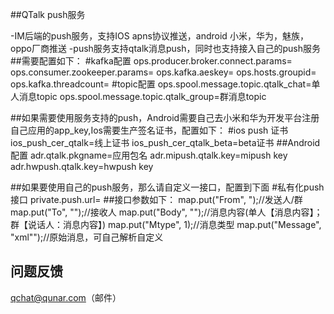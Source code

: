##QTalk push服务

-IM后端的push服务，支持IOS apns协议推送，android 小米，华为，魅族，oppo厂商推送
-push服务支持qtalk消息push，同时也支持接入自己的push服务
##需要配置如下：
#kafka配置
ops.producer.broker.connect.params=
ops.consumer.zookeeper.params=
ops.kafka.aeskey=
ops.hosts.groupid=
ops.kafka.threadcount=
#topic配置
ops.spool.message.topic.qtalk_chat=单人消息topic
ops.spool.message.topic.qtalk_group=群消息topic

##如果需要使用服务支持的push，Android需要自己去小米和华为开发平台注册自己应用的app_key,Ios需要生产签名证书，配置如下：
#ios push 证书
ios_push_cer_qtalk=线上证书
ios_push_cer_qtalk_beta=beta证书
##Android配置
adr.qtalk.pkgname=应用包名
adr.mipush.qtalk.key=mipush key
adr.hwpush.qtalk.key=hwpush key

##如果要使用自己的push服务，那么请自定义一接口，配置到下面
#私有化push接口
private.push.url=
##接口参数如下：
map.put("From", ");//发送人/群
map.put("To", "");//接收人
map.put("Body", "");//消息内容(单人【消息内容】；群【说话人：消息内容】)
map.put("Mtype", 1);//消息类型
map.put("Message", "xml"");//原始消息，可自己解析自定义

## 问题反馈
qchat@qunar.com（邮件）
